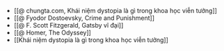- [[@ chungta.com, Khái niệm dystopia là gì trong khoa học viễn tưởng]]
- [[@ Fyodor Dostoevsky, Crime and Punishment]]
- [[@ F. Scott Fitzgerald, Gatsby vĩ đại]]
- [[@ Homer, The Odyssey]]
- [[Khái niệm dystopia là gì trong khoa học viễn tưởng]]
